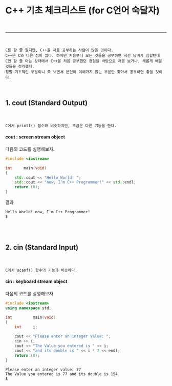 #  C++ 기초 체크리스트 (for C언어 숙달자)

<br>

****

<br>

```
C를 할 줄 알지만, C++을 처음 공부하는 사람이 많을 것이다.
C++은 C와 다른 점이 많다. 하지만 처음부터 모든 것들을 공부하면 시간 낭비가 심할텐데
C만 할 줄 아는 상태에서 C++을 처음 공부했던 경험을 바탕으로 처음 보거나, 새롭게 배운 것들을 정리했다.
정말 기초적인 부분이니 쭉 보면서 본인이 이해가지 않는 부분만 찾아서 공부하면 좋을 것이다.
```

<br>

## 1. cout (Standard Output)

<br>

```
C에서 printf() 함수와 비슷하지만, 조금은 다른 기능을 한다.
```

#### cout : screen stream object

다음의 코드를 실행해보자.

```c++
#include <iostream>

int		main(void)
{
	std::cout << "Hello World! ";
	std::cout << "now, I'm C++ Programmer!" << std::endl;
    return (0);
}
```

결과

```
Hello World! now, I'm C++ Programmer!
$
```

<br>

<br>

## 2. cin (Standard Input)

<br>

```
C에서 scanf() 함수의 기능과 비슷하다.
```

#### cin : keyboard stream object

다음의 코드를 실행해보자

```c++
#include <iostream>
using namespace std;

int			main(void)
{
	int		i;
	
	cout << "Please enter an integer value: ";
	cin >> i;
	cout << "The Value you entered is " << i;
	cout << "and its double is " << i * 2 << endl;
	return (0);
}
```

```
Please enter an integer value: 77
The Value you entered is 77 and its double is 154
$
```



